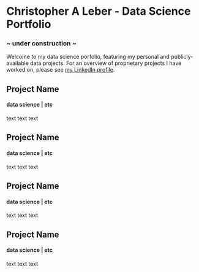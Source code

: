 # Christopher A Leber - Data Science Portfolio
### ~ under construction ~
Welcome to my data science porfolio, featuring my personal and publicly-available data projects. For an overview of proprietary projects I have worked on, please see [my LinkedIn profile](https://www.linkedin.com/in/christopheraleber/ "Christopher A Leber's LinkedIn profile").

## Project Name
#### data science | etc
text text text

## Project Name
#### data science | etc
text text text

## Project Name
#### data science | etc
text text text

## Project Name
#### data science | etc
text text text
